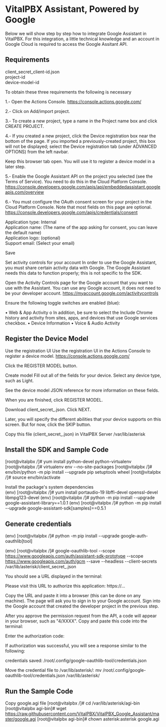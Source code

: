 VitalPBX Assistant, Powered by Google
=====

Below we will show step by step how to integrate Google Assistant in VitalPBX. For this integration, a little technical knowledge and an account in Google Cloud is required to access the Google Assitant API.

## Requirements<br>
client_secret_client-id.json<br>
project-id<br>
device-model-id<br>

To obtain these three requirements the following is necessary<br>

1.- Open the Actions Console.
https://console.actions.google.com/

2.- Click on Add/import project.

3.- To create a new project, type a name in the Project name box and click CREATE PROJECT.

4.- If you created a new project, click the Device registration box near the bottom of the page. If you imported a previously-created project, this box will not be displayed; select the Device registration tab (under ADVANCED OPTIONS) from the left navbar.

Keep this browser tab open. You will use it to register a device model in a later step.

5.- Enable the Google Assistant API on the project you selected (see the Terms of Service). You need to do this in the Cloud Platform Console.
https://console.developers.google.com/apis/api/embeddedassistant.googleapis.com/overview

6.- You must configure the OAuth consent screen for your project in the Cloud Platform Console. Note that most fields on this page are optional.
https://console.developers.google.com/apis/credentials/consent

Application type: Internal<br>
Application name: (The name of the app asking for consent, you can leave the default name)<br>
Application logo: (optional)<br>
Support email: (Select your email)<br>

Save<br>

Set activity controls for your account
In order to use the Google Assistant, you must share certain activity data with Google. The Google Assistant needs this data to function properly; this is not specific to the SDK.

Open the Activity Controls page for the Google account that you want to use with the Assistant. You can use any Google account, it does not need to be your developer account.
https://myaccount.google.com/activitycontrols

Ensure the following toggle switches are enabled (blue):

•	Web & App Activity
o	In addition, be sure to select the Include Chrome history and activity from sites, apps, and devices that use Google services checkbox.
•	Device Information
•	Voice & Audio Activity

## Register the Device Model<br>

Use the registration UI
Use the registration UI in the Actions Console to register a device model.
https://console.actions.google.com/

Click the REGISTER MODEL button.

Create model
Fill out all of the fields for your device. Select any device type, such as Light.

See the device model JSON reference for more information on these fields.

When you are finished, click REGISTER MODEL.

Download client_secret_<client-id>.json. Click NEXT.

Later, you will specify the different abilities that your device supports on this screen. But for now, click the SKIP button.

Copy this file (client_secret_<client-id>.json) in VitalPBX Server /var/lib/asterisk

## Install the SDK and Sample Code<br>
[root@vitalpbx /]# yum install python-devel python-virtualenv
[root@vitalpbx /]# virtualenv env --no-site-packages
[root@vitalpbx /]# env/bin/python -m pip install --upgrade pip setuptools wheel
[root@vitalpbx /]# source env/bin/activate

Install the package's system dependencies<br>
(env) [root@vitalpbx /]# yum install portaudio-19 libffi-devel openssl-devel libmpg123-devel
(env) [root@vitalpbx /]# python -m pip install --upgrade google-assistant-library==1.0.1
(env) [root@vitalpbx /]# python -m pip install --upgrade google-assistant-sdk[samples]==0.5.1

## Generate credentials<br>

(env) [root@vitalpbx /]# python -m pip install --upgrade google-auth-oauthlib[tool]

(env) [root@vitalpbx /]# google-oauthlib-tool --scope https://www.googleapis.com/auth/assistant-sdk-prototype --scope https://www.googleapis.com/auth/gcm --save --headless --client-secrets /var/lib/asterisk/client_secret_<client-id>.json

You should see a URL displayed in the terminal:

Please visit this URL to authorize this application: https://...

Copy the URL and paste it into a browser (this can be done on any machine). The page will ask you to sign in to your Google account. Sign into the Google account that created the developer project in the previous step.

After you approve the permission request from the API, a code will appear in your browser, such as "4/XXXX". Copy and paste this code into the terminal:

Enter the authorization code:

If authorization was successful, you will see a response similar to the following:

credentials saved: /root/.config/google-oauthlib-tool/credentials.json

Move the credential file to /var/lib/asterisk/:
mv /root/.config/google-oauthlib-tool/credentials.json /var/lib/asterisk/

## Run the Sample Code<br>

Copy google.agi file
[root@vitalpbx /]# cd /var/lib/asterisk/agi-bin
[root@vitalpbx agi-bin]# wget https://raw.githubusercontent.com/VitalPBX/VitalPBX_Google_Assistant/master/google.agi
[root@vitalpbx agi-bin]# chown asterisk:asterisk google.agi








